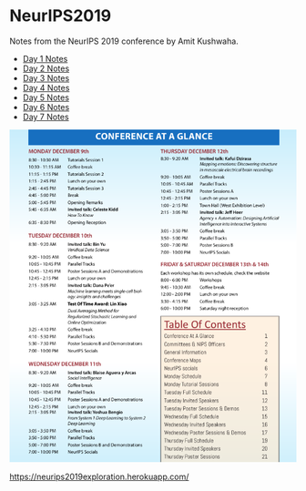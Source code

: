 # NeurIPS2019

Notes from the NeurIPS 2019 conference by Amit Kushwaha.

* [Day 1 Notes](notes/Day1_Sunday.md)
* [Day 2 Notes](notes/Day2_Monday.md)
* [Day 3 Notes](notes/Day3_Tuesday.md)
* [Day 4 Notes](notes/Day4_Wednesday.md)
* [Day 5 Notes](notes/Day5_Thursday.md)
* [Day 6 Notes](notes/Day6-7_Friday-Saturday.md)
* [Day 7 Notes](notes/Day8_Saturday.md)

![](schedule/pictures/ConferenceGlance.png)

https://neurips2019exploration.herokuapp.com/
